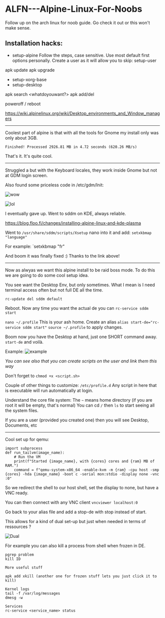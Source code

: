 # ALFN---Alpine-Linux-For-Noobs

Follow up on the arch linux for noob guide. Go check it out or this won't make sense.

## Installation hacks:

- setup-alpine
Follow the steps, case sensitive. Use most default first options personally. Create a user as it will allow you to skip: setup-user

apk update
apk upgrade

- setup-xorg-base 
- setup-desktop

apk search <whatdoyouwant?>
apk add/del 

poweroff / reboot

https://wiki.alpinelinux.org/wiki/Desktop_environments_and_Window_managers

---

Coolest part of alpine is that with all the tools for Gnome my install only was only about 3GB.

`Finished! Processed 2926.81 MB in 4.72 seconds (620.26 MB/s)` 

That's it. It's quite cool.

--- 

Struggled a but with the Keyboard locales, they work inside Gnome but not at GDM login screen. 

Also found some priceless code in /etc/gdm/Init:

![wow](https://github.com/user-attachments/assets/149e5dee-ac40-4b87-9dc7-b894194c9b55)

![lol](https://github.com/user-attachments/assets/281a1429-34ce-4104-95e2-c69f34aa5480)

I eventually gave up. Went to sddm on KDE, always reliable. 

https://blog.floo.fi/changes/installing-alpine-linux-and-kde-plasma

Went to `/usr/share/sddm/scripts/Xsetup` nano into it and add: `setxkbmap "language"` 

For example: `setxkbmap "fr"

And boom it was finally fixed :) Thanks to the link above!

---

Now as alwyas we want this alpine install to be raid boss mode. 
To do this we are going to do some cool setup idea. 

You see want the Desktop Env, but only sometimes. What I mean is I need terminal access often but not full DE all the time.

`rc-update del sddm default` 

Reboot. Now any time you want the actual de you can `rc-service sddm start` 

`nano ~/.profile` This is your ash home. 
Create an alias `alias start-de="rc-service sddm start"`
`source ~/.profile` to apply changes.

Boom now you have the Desktop at hand, just one SHORT command away. 
`start-de` and voilà.

Example:
![example](https://github.com/user-attachments/assets/7ca10bd5-2fc4-4a0c-a9c1-ec741387f0f0)

_You can see also that you can create scripts on the user and link them this way_

Don't forget to `chmod +x <script.sh>` 

Couple of other things to customize: 
`/etc/profile.d` Any script in here that is executable will run automatically at login. 

Understand the core file system:
The `~` means home directory (if you are root it will be empty, that's normal) 
You can cd `/` then `ls` to start seeing all the system files. 

If you are a user (provided you created one) then you will see Desktop, Documents, etc 

---

Cool set up for qemu:
```
import subprocess
def run_tailvm(image_name):
    # Run the VM
    print(f"Started {image_name}, with {cores} cores and {ram} MB of RAM.")
    command = f"qemu-system-x86_64 -enable-kvm -m {ram} -cpu host -smp {cores} -hda {image_name} -boot c -serial mon:stdio -display none -vnc :0"
```

So we redirect the shell to our host shell, set the display to none, but have a VNC ready. 

You can then connect with any VNC client `vncviewer localhost:0` 

Go back to your alias file and add a stop-de with stop instead of start. 

This allows for a kind of dual set-up but just when needed in terms of ressources ? 

![Dual](https://github.com/user-attachments/assets/ea1dcad5-0cbb-4060-ad5e-35c0326c59a1)

Fòr example you can also kill a process from shell when frozen in DE. 

```
pgrep problem
kill ID

More useful stuff

apk add xkill (another one for frozen stuff lets you just click it to kill) 

Kernel logs
tail -f /var/log/messages
dmesg -w

Services
rc-service <service_name> status
```




